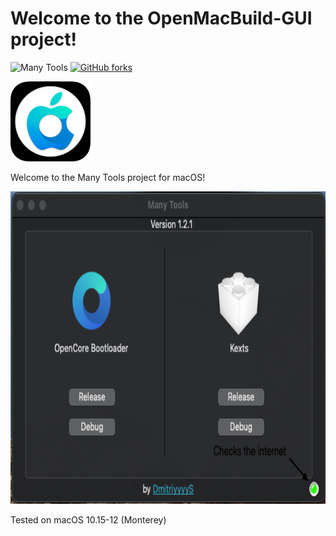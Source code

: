 # Welcome to the OpenMacBuild-GUI project!
![Many Tools](https://img.shields.io/badge/Many%20Tools-1.2.1-green)
[![GitHub forks](https://img.shields.io/badge/Download-program-yellow)](https://github.com/DmitriyyyyS/ManyTools/releases/tag/1.2.1)


<img src="https://github.com/DmitriyyyyS/ManyTools/blob/main/Others/p/logo.png" width="128" height="128"/>

Welcome to the Many Tools project for macOS!
  

<img src="https://github.com/DmitriyyyyS/ManyTools/blob/main/Others/p/1.png" width="700" height="500"/>


Tested on macOS 10.15-12 (Monterey)

